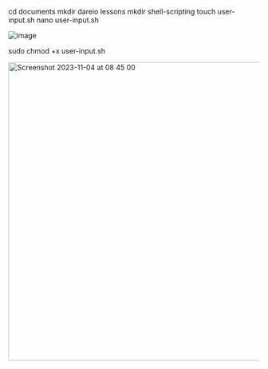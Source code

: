 cd documents
mkdir dareio lessons
mkdir shell-scripting
touch user-input.sh
nano user-input.sh


![image](https://github.com/kennyanju/dareio-bash-scripting/assets/10983149/6a7670e1-10f2-4c9f-9730-49c7759af639)


sudo chmod +x user-input.sh


<img width="598" alt="Screenshot 2023-11-04 at 08 45 00" src="https://github.com/kennyanju/dareio-bash-scripting/assets/10983149/0b6ccbb9-6d58-4d9c-9bc6-1768bee8cc8a">

